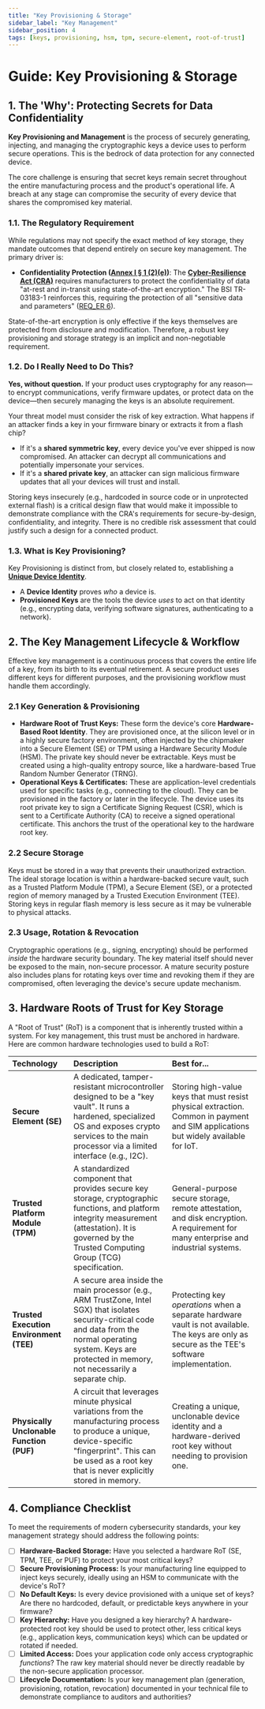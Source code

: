 ```yaml
---
title: "Key Provisioning & Storage"
sidebar_label: "Key Management"
sidebar_position: 4
tags: [keys, provisioning, hsm, tpm, secure-element, root-of-trust]
---
```

# Guide: Key Provisioning & Storage

## 1. The 'Why': Protecting Secrets for Data Confidentiality

**Key Provisioning and Management** is the process of securely generating, injecting, and managing the cryptographic keys a device uses to perform secure operations. This is the bedrock of data protection for any connected device.

The core challenge is ensuring that secret keys remain secret throughout the entire manufacturing process and the product's operational life. A breach at any stage can compromise the security of every device that shares the compromised key material.

### 1.1. The Regulatory Requirement

While regulations may not specify the exact method of key storage, they mandate outcomes that depend entirely on secure key management. The primary driver is:

-   **Confidentiality Protection ([Annex I § 1 (2)(e)][cra_annexI])**: The **[Cyber-Resilience Act (CRA)](./../../standards/eu/cra-overview.md)** requires manufacturers to protect the confidentiality of data "at-rest and in-transit using state-of-the-art encryption." The BSI TR-03183-1 reinforces this, requiring the protection of all "sensitive data and parameters" ([REQ_ER 6][bsi_tr_03183_p1]).

State-of-the-art encryption is only effective if the keys themselves are protected from disclosure and modification. Therefore, a robust key provisioning and storage strategy is an implicit and non-negotiable requirement.

### 1.2. Do I Really Need to Do This?

**Yes, without question.** If your product uses cryptography for any reason—to encrypt communications, verify firmware updates, or protect data on the device—then securely managing the keys is an absolute requirement.

Your threat model must consider the risk of key extraction. What happens if an attacker finds a key in your firmware binary or extracts it from a flash chip?
-   If it's a **shared symmetric key**, every device you've ever shipped is now compromised. An attacker can decrypt all communications and potentially impersonate your services.
-   If it's a **shared private key**, an attacker can sign malicious firmware updates that all your devices will trust and install.

Storing keys insecurely (e.g., hardcoded in source code or in unprotected external flash) is a critical design flaw that would make it impossible to demonstrate compliance with the CRA's requirements for secure-by-design, confidentiality, and integrity. There is no credible risk assessment that could justify such a design for a connected product.

### 1.3. What is Key Provisioning?

Key Provisioning is distinct from, but closely related to, establishing a **[Unique Device Identity](./unique-device-identity.md)**.

-   A **Device Identity** proves *who* a device is.
-   **Provisioned Keys** are the tools the device *uses* to act on that identity (e.g., encrypting data, verifying software signatures, authenticating to a network).

## 2. The Key Management Lifecycle & Workflow

Effective key management is a continuous process that covers the entire life of a key, from its birth to its eventual retirement. A secure product uses different keys for different purposes, and the provisioning workflow must handle them accordingly.

### 2.1 Key Generation & Provisioning
-   **Hardware Root of Trust Keys:** These form the device's core **Hardware-Based Root Identity**. They are provisioned once, at the silicon level or in a highly secure factory environment, often injected by the chipmaker into a Secure Element (SE) or TPM using a Hardware Security Module (HSM). The private key should never be extractable. Keys must be created using a high-quality entropy source, like a hardware-based True Random Number Generator (TRNG).
-   **Operational Keys & Certificates:** These are application-level credentials used for specific tasks (e.g., connecting to the cloud). They can be provisioned in the factory or later in the lifecycle. The device uses its root private key to sign a Certificate Signing Request (CSR), which is sent to a Certificate Authority (CA) to receive a signed operational certificate. This anchors the trust of the operational key to the hardware root key.

### 2.2 Secure Storage
Keys must be stored in a way that prevents their unauthorized extraction. The ideal storage location is within a hardware-backed secure vault, such as a Trusted Platform Module (TPM), a Secure Element (SE), or a protected region of memory managed by a Trusted Execution Environment (TEE). Storing keys in regular flash memory is less secure as it may be vulnerable to physical attacks.

### 2.3 Usage, Rotation & Revocation
Cryptographic operations (e.g., signing, encrypting) should be performed *inside* the hardware security boundary. The key material itself should never be exposed to the main, non-secure processor. A mature security posture also includes plans for rotating keys over time and revoking them if they are compromised, often leveraging the device's secure update mechanism.

## 3. Hardware Roots of Trust for Key Storage

A "Root of Trust" (RoT) is a component that is inherently trusted within a system. For key management, this trust must be anchored in hardware. Here are common hardware technologies used to build a RoT:

| Technology | Description | Best for... |
| :--- | :--- | :--- |
| **Secure Element (SE)** | A dedicated, tamper-resistant microcontroller designed to be a "key vault". It runs a hardened, specialized OS and exposes crypto services to the main processor via a limited interface (e.g., I2C). | Storing high-value keys that must resist physical extraction. Common in payment and SIM applications but widely available for IoT. |
| **Trusted Platform Module (TPM)** | A standardized component that provides secure key storage, cryptographic functions, and platform integrity measurement (attestation). It is governed by the Trusted Computing Group (TCG) specification. | General-purpose secure storage, remote attestation, and disk encryption. A requirement for many enterprise and industrial systems. |
| **Trusted Execution Environment (TEE)** | A secure area inside the main processor (e.g., ARM TrustZone, Intel SGX) that isolates security-critical code and data from the normal operating system. Keys are protected in memory, not necessarily a separate chip. | Protecting key *operations* when a separate hardware vault is not available. The keys are only as secure as the TEE's software implementation. |
| **Physically Unclonable Function (PUF)** | A circuit that leverages minute physical variations from the manufacturing process to produce a unique, device-specific "fingerprint". This can be used as a root key that is never explicitly stored in memory. | Creating a unique, unclonable device identity and a hardware-derived root key without needing to provision one. |

## 4. Compliance Checklist

To meet the requirements of modern cybersecurity standards, your key management strategy should address the following points:

- [ ] **Hardware-Backed Storage:** Have you selected a hardware RoT (SE, TPM, TEE, or PUF) to protect your most critical keys?
- [ ] **Secure Provisioning Process:** Is your manufacturing line equipped to inject keys securely, ideally using an HSM to communicate with the device's RoT?
- [ ] **No Default Keys:** Is every device provisioned with a unique set of keys? Are there no hardcoded, default, or predictable keys anywhere in your firmware?
- [ ] **Key Hierarchy:** Have you designed a key hierarchy? A hardware-protected root key should be used to protect other, less critical keys (e.g., application keys, communication keys) which can be updated or rotated if needed.
- [ ] **Limited Access:** Does your application code only access cryptographic *functions*? The raw key material should never be directly readable by the non-secure application processor.
- [ ] **Lifecycle Documentation:** Is your key management plan (generation, provisioning, rotation, revocation) documented in your technical file to demonstrate compliance to auditors and authorities?

<!-- Citations -->
[cra_annexI]: https://eur-lex.europa.eu/legal-content/EN/TXT/?uri=CELEX:02024R2847-20241120#anx_I "CRA Annex I – Essential cybersecurity requirements"
[bsi_tr_03183_p1]: https://www.bsi.bund.de/SharedDocs/Downloads/EN/BSI/Publications/TechGuidelines/TR03183/BSI-TR-03183-1-0_9_0.pdf "BSI TR-03183 Part 1: General requirements"